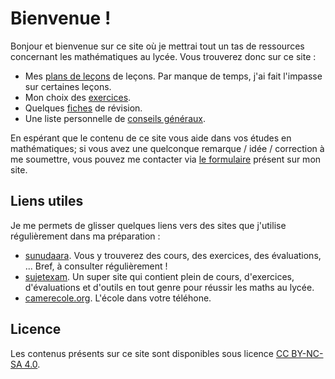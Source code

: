 # Bienvenue !

Bonjour et bienvenue sur ce site où je mettrai tout un tas de ressources concernant les mathématiques au lycée. Vous trouverez donc sur ce site :

* Mes [plans de leçons](https://imbodj.github.io/SenCoursDeMaths/lecons/) de leçons. Par manque de temps, j'ai fait l'impasse sur  certaines leçons.
* Mon choix des [exercices](/SenCoursDeMaths/developpements/).
* Quelques [fiches](/SenCoursDeMaths/fiches/) de révision.
* Une liste personnelle de [conseils généraux](/SenCoursDeMaths/fiches/conseils-generaux/).

En espérant que le contenu de ce site vous aide dans vos études en mathématiques; si vous avez une quelconque remarque
/ idée / correction à me soumettre, vous pouvez me contacter via [le formulaire](/SenCoursDeMaths/#contact) présent sur mon site.

## Liens utiles

Je me permets de glisser quelques liens vers des sites que j'utilise régulièrement dans ma préparation :

*  [sunudaara](https://www.sunudaara.com/). Vous y trouverez des cours, des exercices, 
  des évaluations, ... Bref, à consulter régulièrement !
* [sujetexam](https://sujetexa.com/). Un super site qui contient plein de cours, d'exercices, d'évaluations
  et d'outils en tout genre pour réussir les maths au lycée. 
* [camerecole.org](https://www.camerecole.org/).  L'école dans votre téléhone.

## Licence

Les contenus présents sur ce site sont disponibles sous licence [CC BY-NC-SA 4.0](https://creativecommons.org/licenses/by-nc-sa/4.0/deed.fr).